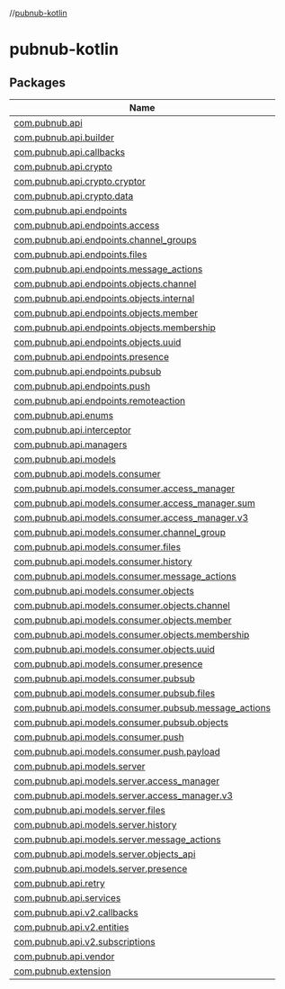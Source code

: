 //[pubnub-kotlin](index.md)

# pubnub-kotlin

## Packages

| Name |
|---|
| [com.pubnub.api](pubnub-kotlin/com.pubnub.api/index.md) |
| [com.pubnub.api.builder](pubnub-kotlin/com.pubnub.api.builder/index.md) |
| [com.pubnub.api.callbacks](pubnub-kotlin/com.pubnub.api.callbacks/index.md) |
| [com.pubnub.api.crypto](pubnub-kotlin/com.pubnub.api.crypto/index.md) |
| [com.pubnub.api.crypto.cryptor](pubnub-kotlin/com.pubnub.api.crypto.cryptor/index.md) |
| [com.pubnub.api.crypto.data](pubnub-kotlin/com.pubnub.api.crypto.data/index.md) |
| [com.pubnub.api.endpoints](pubnub-kotlin/com.pubnub.api.endpoints/index.md) |
| [com.pubnub.api.endpoints.access](pubnub-kotlin/com.pubnub.api.endpoints.access/index.md) |
| [com.pubnub.api.endpoints.channel_groups](pubnub-kotlin/com.pubnub.api.endpoints.channel_groups/index.md) |
| [com.pubnub.api.endpoints.files](pubnub-kotlin/com.pubnub.api.endpoints.files/index.md) |
| [com.pubnub.api.endpoints.message_actions](pubnub-kotlin/com.pubnub.api.endpoints.message_actions/index.md) |
| [com.pubnub.api.endpoints.objects.channel](pubnub-kotlin/com.pubnub.api.endpoints.objects.channel/index.md) |
| [com.pubnub.api.endpoints.objects.internal](pubnub-kotlin/com.pubnub.api.endpoints.objects.internal/index.md) |
| [com.pubnub.api.endpoints.objects.member](pubnub-kotlin/com.pubnub.api.endpoints.objects.member/index.md) |
| [com.pubnub.api.endpoints.objects.membership](pubnub-kotlin/com.pubnub.api.endpoints.objects.membership/index.md) |
| [com.pubnub.api.endpoints.objects.uuid](pubnub-kotlin/com.pubnub.api.endpoints.objects.uuid/index.md) |
| [com.pubnub.api.endpoints.presence](pubnub-kotlin/com.pubnub.api.endpoints.presence/index.md) |
| [com.pubnub.api.endpoints.pubsub](pubnub-kotlin/com.pubnub.api.endpoints.pubsub/index.md) |
| [com.pubnub.api.endpoints.push](pubnub-kotlin/com.pubnub.api.endpoints.push/index.md) |
| [com.pubnub.api.endpoints.remoteaction](pubnub-kotlin/com.pubnub.api.endpoints.remoteaction/index.md) |
| [com.pubnub.api.enums](pubnub-kotlin/com.pubnub.api.enums/index.md) |
| [com.pubnub.api.interceptor](pubnub-kotlin/com.pubnub.api.interceptor/index.md) |
| [com.pubnub.api.managers](pubnub-kotlin/com.pubnub.api.managers/index.md) |
| [com.pubnub.api.models](pubnub-kotlin/com.pubnub.api.models/index.md) |
| [com.pubnub.api.models.consumer](pubnub-kotlin/com.pubnub.api.models.consumer/index.md) |
| [com.pubnub.api.models.consumer.access_manager](pubnub-kotlin/com.pubnub.api.models.consumer.access_manager/index.md) |
| [com.pubnub.api.models.consumer.access_manager.sum](pubnub-kotlin/com.pubnub.api.models.consumer.access_manager.sum/index.md) |
| [com.pubnub.api.models.consumer.access_manager.v3](pubnub-kotlin/com.pubnub.api.models.consumer.access_manager.v3/index.md) |
| [com.pubnub.api.models.consumer.channel_group](pubnub-kotlin/com.pubnub.api.models.consumer.channel_group/index.md) |
| [com.pubnub.api.models.consumer.files](pubnub-kotlin/com.pubnub.api.models.consumer.files/index.md) |
| [com.pubnub.api.models.consumer.history](pubnub-kotlin/com.pubnub.api.models.consumer.history/index.md) |
| [com.pubnub.api.models.consumer.message_actions](pubnub-kotlin/com.pubnub.api.models.consumer.message_actions/index.md) |
| [com.pubnub.api.models.consumer.objects](pubnub-kotlin/com.pubnub.api.models.consumer.objects/index.md) |
| [com.pubnub.api.models.consumer.objects.channel](pubnub-kotlin/com.pubnub.api.models.consumer.objects.channel/index.md) |
| [com.pubnub.api.models.consumer.objects.member](pubnub-kotlin/com.pubnub.api.models.consumer.objects.member/index.md) |
| [com.pubnub.api.models.consumer.objects.membership](pubnub-kotlin/com.pubnub.api.models.consumer.objects.membership/index.md) |
| [com.pubnub.api.models.consumer.objects.uuid](pubnub-kotlin/com.pubnub.api.models.consumer.objects.uuid/index.md) |
| [com.pubnub.api.models.consumer.presence](pubnub-kotlin/com.pubnub.api.models.consumer.presence/index.md) |
| [com.pubnub.api.models.consumer.pubsub](pubnub-kotlin/com.pubnub.api.models.consumer.pubsub/index.md) |
| [com.pubnub.api.models.consumer.pubsub.files](pubnub-kotlin/com.pubnub.api.models.consumer.pubsub.files/index.md) |
| [com.pubnub.api.models.consumer.pubsub.message_actions](pubnub-kotlin/com.pubnub.api.models.consumer.pubsub.message_actions/index.md) |
| [com.pubnub.api.models.consumer.pubsub.objects](pubnub-kotlin/com.pubnub.api.models.consumer.pubsub.objects/index.md) |
| [com.pubnub.api.models.consumer.push](pubnub-kotlin/com.pubnub.api.models.consumer.push/index.md) |
| [com.pubnub.api.models.consumer.push.payload](pubnub-kotlin/com.pubnub.api.models.consumer.push.payload/index.md) |
| [com.pubnub.api.models.server](pubnub-kotlin/com.pubnub.api.models.server/index.md) |
| [com.pubnub.api.models.server.access_manager](pubnub-kotlin/com.pubnub.api.models.server.access_manager/index.md) |
| [com.pubnub.api.models.server.access_manager.v3](pubnub-kotlin/com.pubnub.api.models.server.access_manager.v3/index.md) |
| [com.pubnub.api.models.server.files](pubnub-kotlin/com.pubnub.api.models.server.files/index.md) |
| [com.pubnub.api.models.server.history](pubnub-kotlin/com.pubnub.api.models.server.history/index.md) |
| [com.pubnub.api.models.server.message_actions](pubnub-kotlin/com.pubnub.api.models.server.message_actions/index.md) |
| [com.pubnub.api.models.server.objects_api](pubnub-kotlin/com.pubnub.api.models.server.objects_api/index.md) |
| [com.pubnub.api.models.server.presence](pubnub-kotlin/com.pubnub.api.models.server.presence/index.md) |
| [com.pubnub.api.retry](pubnub-kotlin/com.pubnub.api.retry/index.md) |
| [com.pubnub.api.services](pubnub-kotlin/com.pubnub.api.services/index.md) |
| [com.pubnub.api.v2.callbacks](pubnub-kotlin/com.pubnub.api.v2.callbacks/index.md) |
| [com.pubnub.api.v2.entities](pubnub-kotlin/com.pubnub.api.v2.entities/index.md) |
| [com.pubnub.api.v2.subscriptions](pubnub-kotlin/com.pubnub.api.v2.subscriptions/index.md) |
| [com.pubnub.api.vendor](pubnub-kotlin/com.pubnub.api.vendor/index.md) |
| [com.pubnub.extension](pubnub-kotlin/com.pubnub.extension/index.md) |
